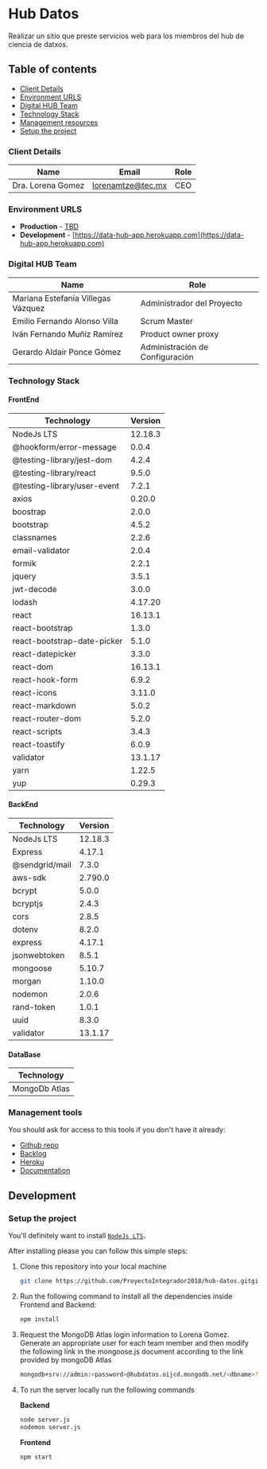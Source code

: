 # Hub Datos

Realizar un sitio que preste servicios web para los miembros del hub de ciencia de datxos.

## Table of contents

- [Client Details](#client-details)
- [Environment URLS](#environment-urls)
- [Digital HUB Team](#digital-hub-team)
- [Technology Stack](#technology-stack)
- [Management resources](#management-resources)
- [Setup the project](#setup-the-project)

### Client Details

| Name              | Email             | Role |
| ----------------- | ----------------- | ---- |
| Dra. Lorena Gomez | lorenamtze@tec.mx | CEO  |

### Environment URLS

- **Production** - [TBD](TBD)
- **Development** - [https://data-hub-app.herokuapp.com](https://data-hub-app.herokuapp.com)

### Digital HUB Team

| Name                               | Role                            |
| ---------------------------------- | ------------------------------- |
| Mariana Estefanía Villegas Vázquez | Administrador del Proyecto      |
| Emilio Fernando Alonso Villa       | Scrum Master                    |
| Iván Fernando Muñiz Ramírez        | Product owner proxy             |
| Gerardo Aldair Ponce Gómez         | Administración de Configuración |

### Technology Stack

#### FrontEnd

| Technology                  | Version |
| --------------------------- | ------- |
| NodeJs LTS                  | 12.18.3 |
| @hookform/error-message     | 0.0.4   |
| @testing-library/jest-dom   | 4.2.4   |
| @testing-library/react      | 9.5.0   |
| @testing-library/user-event | 7.2.1   |
| axios                       | 0.20.0  |
| boostrap                    | 2.0.0   |
| bootstrap                   | 4.5.2   |
| classnames                  | 2.2.6   |
| email-validator             | 2.0.4   |
| formik                      | 2.2.1   |
| jquery                      | 3.5.1   |
| jwt-decode                  | 3.0.0   |
| lodash                      | 4.17.20 |
| react                       | 16.13.1 |
| react-bootstrap             | 1.3.0   |
| react-bootstrap-date-picker | 5.1.0   |
| react-datepicker            | 3.3.0   |
| react-dom                   | 16.13.1 |
| react-hook-form             | 6.9.2   |
| react-icons                 | 3.11.0  |
| react-markdown              | 5.0.2   |
| react-router-dom            | 5.2.0   |
| react-scripts               | 3.4.3   |
| react-toastify              | 6.0.9   |
| validator                   | 13.1.17 |
| yarn                        | 1.22.5  |
| yup                         | 0.29.3  |

#### BackEnd

| Technology     | Version |
| -------------- | ------- |
| NodeJs LTS     | 12.18.3 |
| Express        | 4.17.1  |
| @sendgrid/mail | 7.3.0   |
| aws-sdk        | 2.790.0 |
| bcrypt         | 5.0.0   |
| bcryptjs       | 2.4.3   |
| cors           | 2.8.5   |
| dotenv         | 8.2.0   |
| express        | 4.17.1  |
| jsonwebtoken   | 8.5.1   |
| mongoose       | 5.10.7  |
| morgan         | 1.10.0  |
| nodemon        | 2.0.6   |
| rand-token     | 1.0.1   |
| uuid           | 8.3.0   |
| validator      | 13.1.17 |

#### DataBase

| Technology    |
| ------------- |
| MongoDb Atlas |

### Management tools

You should ask for access to this tools if you don't have it already:

- [Github repo](https://github.com/ProyectoIntegrador2018/hub-datos.git)
- [Backlog](https://trello.com/b/SV5uVhjY/product-backlog)
- [Heroku](https://data-hub-app.herokuapp.com)
- [Documentation](https://drive.com)

## Development

### Setup the project

You'll definitely want to install [`NodeJs LTS`](https://nodejs.org/es/).

After installing please you can follow this simple steps:

1. Clone this repository into your local machine

   ```bash
   git clone https://github.com/ProyectoIntegrador2018/hub-datos.gitgit
   ```

2. Run the following command to install all the dependencies inside Frontend and Backend:

   ```bash
   npm install
   ```

3. Request the MongoDB Atlas login information to Lorena Gomez. Generate an appropriate user for each team member and then modify the following link in the mongoose.js document according to the link provided by mongoDB Atlas

   ```bash
   mongodb+srv://admin:<password>@hubdatos.oijcd.mongodb.net/<dbname>?retryWrites=true&w=majority
   ```

4. To run the server locally run the following commands

   **Backend**

   ```bash
   node server.js
   nodemon server.js
   ```

   **Frontend**

   ```bash
   npm start
   ```
